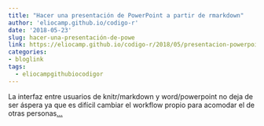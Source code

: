 ```yaml
---
title: "Hacer una presentación de PowerPoint a partir de rmarkdown"
author: 'eliocamp.github.io/codigo-r'
date: '2018-05-23'
slug: hacer-una-presentación-de-powe
link: https://eliocamp.github.io/codigo-r/2018/05/presentacion-powerpoint-rmarkdown/
categories:
- bloglink
tags:
  - eliocampgithubiocodigor
---
```


La interfaz entre usuarios de knitr/markdown y word/powerpoint no deja de ser áspera ya que es difícil cambiar el workflow propio para acomodar el de otras personas[... <i class="fas fa-external-link-alt"></i>](https://eliocamp.github.io/codigo-r/2018/05/presentacion-powerpoint-rmarkdown/)

